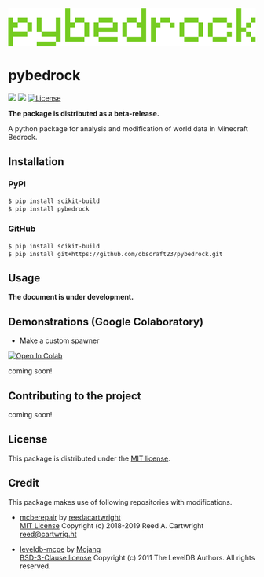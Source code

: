 <div align="center"><img src="https://raw.githubusercontent.com/obscraft23/pybedrock/main/docs/pybedrock.logo.png" width="600"/></div>

# pybedrock

[![](https://img.shields.io/pypi/v/pybedrock.svg?label=PyPI&style=flat-square)](https://pypi.org/pypi/pybedrock/)
[![](https://img.shields.io/pypi/pyversions/pybedrock.svg?label=Python&color=yellow&style=flat-square)](https://pypi.org/pypi/pybedrock/)
[![License](https://img.shields.io/badge/license-MIT-blue.svg?label=License&style=flat-square)](LICENSE)

**The package is distributed as a beta-release.**

A python package for analysis and modification of world data in Minecraft Bedrock.

## Installation

### PyPI

```terminal
$ pip install scikit-build
$ pip install pybedrock
```

### GitHub

```terminal
$ pip install scikit-build
$ pip install git+https://github.com/obscraft23/pybedrock.git
```

## Usage

**The document is under development.**

## Demonstrations (Google Colaboratory)

* Make a custom spawner

[![Open In Colab](https://colab.research.google.com/assets/colab-badge.svg)](https://colab.research.google.com/github/obscraft23/pybedrock/blob/main/blockentity_demo.ipynb)

coming soon!

## Contributing to the project

coming soon!

## License

This package is distributed under the [MIT license](https://github.com/obscraft23/pybedrock/blob/main/LICENSE).

## Credit
This package makes use of following repositories with modifications.

* [mcberepair](https://github.com/reedacartwright/mcberepair) by [reedacartwright](https://github.com/reedacartwright) <br>
[MIT License](https://github.com/reedacartwright/mcberepair/blob/master/LICENSE) Copyright (c) 2018-2019 Reed A. Cartwright <reed@cartwrig.ht>

* [leveldb-mcpe](https://github.com/Mojang/leveldb-mcpe) by [Mojang](https://github.com/Mojang) <br>
[BSD-3-Clause license](https://github.com/Mojang/leveldb-mcpe/blob/master/LICENSE) Copyright (c) 2011 The LevelDB Authors. All rights reserved.
